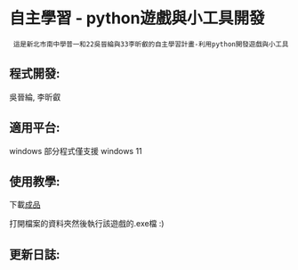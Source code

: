 # 自主學習 - python遊戲與小工具開發

```
 這是新北市南中學普一和22吳晉綸與33李昕叡的自主學習計畫-利用python開發遊戲與小工具
```

## 程式開發:
吳晉綸, 李昕叡


## 適用平台:
windows 部分程式僅支援 windows 11


## 使用教學:
下載[成品](https://github.com/XxAlanXDxX/Self-learning-PyGames/archive/refs/heads/main.zip "自主學習遊戲製作")

打開檔案的資料夾然後執行該遊戲的.exe檔 :)

## 更新日誌:
